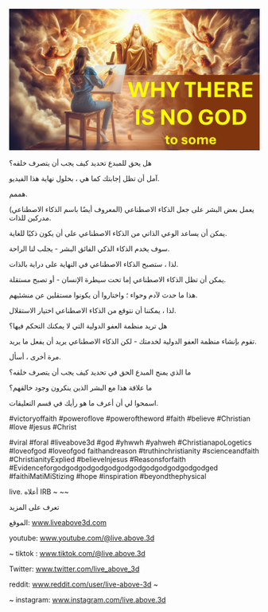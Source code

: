 ![Video cover image](../cover.jpg "cover photo")

هل يحق للمبدع تحديد كيف يجب أن يتصرف خلقه؟

آمل أن تظل إجابتك كما هي ، بحلول نهاية هذا الفيديو.

هممم.

يعمل بعض البشر على جعل الذكاء الاصطناعي (المعروف أيضًا باسم الذكاء الاصطناعي) مدركين للذات.

يمكن أن يساعد الوعي الذاتي من الذكاء الاصطناعي على أن يكون ذكيًا للغاية.

سوف يخدم الذكاء الذكي الفائق البشر - يجلب لنا الراحة.

لذا ، ستصبح الذكاء الاصطناعي في النهاية على دراية بالذات.

يمكن أن تظل الذكاء الاصطناعي إما تحت سيطرة الإنسان - أو تصبح مستقلة.

هذا ما حدث لآدم وحواء ؛ واختاروا أن يكونوا مستقلين عن منشئيهم.

لذا ، يمكننا أن نتوقع من الذكاء الاصطناعي اختيار الاستقلال.

هل تريد منظمة العفو الدولية التي لا يمكنك التحكم فيها؟

تقوم بإنشاء منظمة العفو الدولية لخدمتك - لكن الذكاء الاصطناعي يريد أن يفعل ما يريد.

مرة أخرى ، أسأل.

ما الذي يمنح المبدع الحق في تحديد كيف يجب أن يتصرف خلقه؟

ما علاقة هذا مع البشر الذين ينكرون وجود خالقهم؟

اسمحوا لي أن أعرف ما هو رأيك في قسم التعليقات.

#victoryoffaith #poweroflove #poweroftheword #faith #believe #Christian #love #jesus #Christ

#viral #foral #liveabove3d #god #yhwwh #yahweh #ChristianapoLogetics #loveofgod #loveofgod faithandreason #truthinchristianity #scienceandfaith #ChristianityExplied #believeInjesus #Reasonsforfaith #Evidenceforgodgodgodgodgodgodgodgodgodgodgodgodged #faithiMatiMiStizing #hope #inspiration #beyondthephysical

live. أعلاه IRB ~ ~~

تعرف على المزيد

الموقع: www.liveabove3d.com

youtube: www.youtube.com/@live.above.3d

~ tiktok : www.tiktok.com/@live.above.3d

Twitter: www.twitter.com/live_above_3d

reddit: www.reddit.com/user/live-above-3d ~

~ instagram: www.instagram.com/live.above.3d